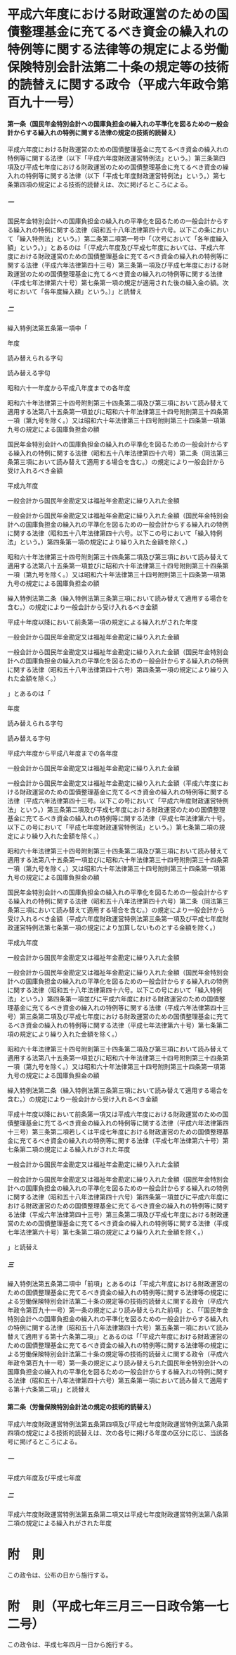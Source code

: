 # 平成六年度における財政運営のための国債整理基金に充てるべき資金の繰入れの特例等に関する法律等の規定による労働保険特別会計法第二十条の規定等の技術的読替えに関する政令（平成六年政令第百九十一号）
#### 第一条（国民年金特別会計への国庫負担金の繰入れの平準化を図るための一般会計からする繰入れの特例に関する法律の規定の技術的読替え）
平成六年度における財政運営のための国債整理基金に充てるべき資金の繰入れの特例等に関する法律（以下「平成六年度財政運営特例法」という。）第三条第四項及び平成七年度における財政運営のための国債整理基金に充てるべき資金の繰入れの特例等に関する法律（以下「平成七年度財政運営特例法」という。）第七条第四項の規定による技術的読替えは、次に掲げるところによる。
##### 一
国民年金特別会計への国庫負担金の繰入れの平準化を図るための一般会計からする繰入れの特例に関する法律（昭和五十八年法律第四十六号。以下この条において「繰入特例法」という。）第二条第二項第一号中「（次号において「各年度繰入額」という。）」とあるのは「（平成六年度及び平成七年度においては、平成六年度における財政運営のための国債整理基金に充てるべき資金の繰入れの特例等に関する法律（平成六年法律第四十三号）第三条第一項及び平成七年度における財政運営のための国債整理基金に充てるべき資金の繰入れの特例等に関する法律（平成七年法律第六十号）第七条第一項の規定が適用された後の繰入金の額。次号において「各年度繰入額」という。）」と読替え
##### 二
繰入特例法第五条第一項中「



年度


読み替えられる字句


読み替える字句




昭和六十一年度から平成八年度までの各年度


昭和六十年法律第三十四号附則第三十四条第二項及び第三項において読み替えて適用する法第八十五条第一項並びに昭和六十年法律第三十四号附則第三十四条第一項（第九号を除く。）又は昭和六十年法律第三十四号附則第三十四条第一項第九号の規定による国庫負担金の額


国民年金特別会計への国庫負担金の繰入れの平準化を図るための一般会計からする繰入れの特例に関する法律（昭和五十八年法律第四十六号）第二条（同法第三条第三項において読み替えて適用する場合を含む。）の規定により一般会計から受け入れるべき金額




平成九年度


一般会計から国民年金勘定又は福祉年金勘定に繰り入れた金額


一般会計から国民年金勘定又は福祉年金勘定に繰り入れた金額（国民年金特別会計への国庫負担金の繰入れの平準化を図るための一般会計からする繰入れの特例に関する法律（昭和五十八年法律第四十六号。以下この号において「繰入特例法」という。）第四条第一項の規定により繰り入れた金額を除く。）




昭和六十年法律第三十四号附則第三十四条第二項及び第三項において読み替えて適用する法第八十五条第一項並びに昭和六十年法律第三十四号附則第三十四条第一項（第九号を除く。）又は昭和六十年法律第三十四号附則第三十四条第一項第九号の規定による国庫負担金の額


繰入特例法第二条（繰入特例法第三条第三項において読み替えて適用する場合を含む。）の規定により一般会計から受け入れるべき金額




平成十年度以降において前条第一項の規定による繰入れがされた年度


一般会計から国民年金勘定又は福祉年金勘定に繰り入れた金額


一般会計から国民年金勘定又は福祉年金勘定に繰り入れた金額（国民年金特別会計への国庫負担金の繰入れの平準化を図るための一般会計からする繰入れの特例に関する法律（昭和五十八年法律第四十六号）第四条第一項の規定により繰り入れた金額を除く。）



」とあるのは「



年度


読み替えられる字句


読み替える字句




平成六年度から平成八年度までの各年度


一般会計から国民年金勘定又は福祉年金勘定に繰り入れた金額


一般会計から国民年金勘定又は福祉年金勘定に繰り入れた金額（平成六年度における財政運営のための国債整理基金に充てるべき資金の繰入れの特例等に関する法律（平成六年法律第四十三号。以下この号において「平成六年度財政運営特例法」という。）第三条第二項及び平成七年度における財政運営のための国債整理基金に充てるべき資金の繰入れの特例等に関する法律（平成七年法律第六十号。以下この号において「平成七年度財政運営特例法」という。）第七条第二項の規定により繰り入れた金額を除く。）




昭和六十年法律第三十四号附則第三十四条第二項及び第三項において読み替えて適用する法第八十五条第一項並びに昭和六十年法律第三十四号附則第三十四条第一項（第九号を除く。）又は昭和六十年法律第三十四号附則第三十四条第一項第九号の規定による国庫負担金の額


国民年金特別会計への国庫負担金の繰入れの平準化を図るための一般会計からする繰入れの特例に関する法律（昭和五十八年法律第四十六号）第二条（同法第三条第三項において読み替えて適用する場合を含む。）の規定により一般会計から受け入れるべき金額（平成六年度財政運営特例法第三条第一項及び平成七年度財政運営特例法第七条第一項の規定により加算しないものとする金額を除く。）




平成九年度


一般会計から国民年金勘定又は福祉年金勘定に繰り入れた金額


一般会計から国民年金勘定又は福祉年金勘定に繰り入れた金額（国民年金特別会計への国庫負担金の繰入れの平準化を図るための一般会計からする繰入れの特例に関する法律（昭和五十八年法律第四十六号。以下この号において「繰入特例法」という。）第四条第一項並びに平成六年度における財政運営のための国債整理基金に充てるべき資金の繰入れの特例等に関する法律（平成六年法律第四十三号）第三条第二項及び平成七年度における財政運営のための国債整理基金に充てるべき資金の繰入れの特例等に関する法律（平成七年法律第六十号）第七条第二項の規定により繰り入れた金額を除く。）




昭和六十年法律第三十四号附則第三十四条第二項及び第三項において読み替えて適用する法第八十五条第一項並びに昭和六十年法律第三十四号附則第三十四条第一項（第九号を除く。）又は昭和六十年法律第三十四号附則第三十四条第一項第九号の規定による国庫負担金の額


繰入特例法第二条（繰入特例法第三条第三項において読み替えて適用する場合を含む。）の規定により一般会計から受け入れるべき金額




平成十年度以降において前条第一項又は平成六年度における財政運営のための国債整理基金に充てるべき資金の繰入れの特例等に関する法律（平成六年法律第四十三号）第三条第二項若しくは平成七年度における財政運営のための国債整理基金に充てるべき資金の繰入れの特例等に関する法律（平成七年法律第六十号）第七条第二項の規定による繰入れがされた年度


一般会計から国民年金勘定又は福祉年金勘定に繰り入れた金額


一般会計から国民年金勘定又は福祉年金勘定に繰り入れた金額（国民年金特別会計への国庫負担金の繰入れの平準化を図るための一般会計からする繰入れの特例に関する法律（昭和五十八年法律第四十六号）第四条第一項並びに平成六年度における財政運営のための国債整理基金に充てるべき資金の繰入れの特例等に関する法律（平成六年法律第四十三号）第三条第二項及び平成七年度における財政運営のための国債整理基金に充てるべき資金の繰入れの特例等に関する法律（平成七年法律第六十号）第七条第二項の規定により繰り入れた金額を除く。）



」と読替え
##### 三
繰入特例法第五条第二項中「前項」とあるのは「平成六年度における財政運営のための国債整理基金に充てるべき資金の繰入れの特例等に関する法律等の規定による労働保険特別会計法第二十条の規定等の技術的読替えに関する政令（平成六年政令第百九十一号）第一条の規定により読み替えられた前項」と、「「国民年金特別会計への国庫負担金の繰入れの平準化を図るための一般会計からする繰入れの特例に関する法律（昭和五十八年法律第四十六号）第五条第一項において読み替えて適用する第十六条第二項」」とあるのは「「平成六年度における財政運営のための国債整理基金に充てるべき資金の繰入れの特例等に関する法律等の規定による労働保険特別会計法第二十条の規定等の技術的読替えに関する政令（平成六年政令第百九十一号）第一条の規定により読み替えられた国民年金特別会計への国庫負担金の繰入れの平準化を図るための一般会計からする繰入れの特例に関する法律（昭和五十八年法律第四十六号）第五条第一項において読み替えて適用する第十六条第二項」」と読替え
#### 第二条（労働保険特別会計法の規定の技術的読替え）
平成六年度財政運営特例法第五条第四項及び平成七年度財政運営特例法第八条第四項の規定による技術的読替えは、次の各号に掲げる年度の区分に応じ、当該各号に掲げるところによる。
##### 一
平成六年度及び平成七年度
##### 二
平成六年度財政運営特例法第五条第二項又は平成七年度財政運営特例法第八条第二項の規定による繰入れがされた年度
# 附　則
この政令は、公布の日から施行する。
# 附　則（平成七年三月三一日政令第一七二号）
この政令は、平成七年四月一日から施行する。
